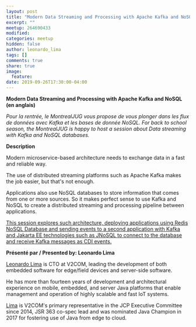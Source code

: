 ```yaml
---
layout: post
title: "Modern Data Streaming and Processing with Apache Kafka and NoSQL, par Leonardo Lima"
excerpt: ""
meetup: 264690433
modified:
categories: meetup
hidden: false
author: leonardo_lima
tags: []
comments: true
share: true
image:
  feature:
date: 2019-09-26T17:30:00-04:00
---
```


__Modern Data Streaming and Processing with Apache Kafka and NoSQL  (en anglais)__

*Pour la rentrée, le MontrealJUG vous propose de vous plonger dans les flux de données avec Kafka et les bases de donnée NoSQL.*
*For back to school season, the MontrealJUG is happy to host a session about Data streaming with Kafka and NoSQL databases.*

__Description__

Modern microservice-based architecture needs to exchange data in a fast and reliable way.

The use of distributed streaming platforms such as Apache Kafka makes the job easier, but that's not enough.

Applications also use NoSQL databases to store information that comes from one or more sources. So it makes perfect sense to use Kafka and NoSQL to create a distributed streaming and processing pipeline between applications.

[This session explores such architecture, deploying applications using Redis NoSQL Database and sending events to a second application with Kafka and Jakarta EE technologies such as JNoSQL to connect to the database and receive Kafka messages as CDI events.](https://github.com/JNOSQL/oc1-hands-on-2019)


__Présenté par / Presented by: Leonardo Lima__

[Leonardo Lima](https://twitter.com/leomrlima) is CTO at V2COM, leading the development of both embedded software for edge/field devices and server-side software. 

He has more than fourteen years of development and architectural experience on mobile, embedded, and server Java platforms that enable management and operation of highly scalable and fast IoT systems. 

[Lima](https://leomrlima.wordpress.com/author/leomrlima/) is V2COM's primary representative in the JCP Executive Committee since 2014, JSR 363 co-spec lead and was nominated Java Champion in 2017 for fostering use of Java from edge to cloud.




